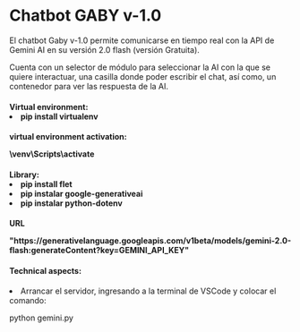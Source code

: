 <caption>
    <div class="container" style="text-aling:center";>
        <h1>Chatbot GABY v-1.0</h1>
    </div>
</caption>

<section>
<div class="container">
    <p>El chatbot Gaby v-1.0 permite comunicarse en tiempo real con la API de Gemini AI en su versión 2.0 flash (versión Gratuita).</p>
    <p>Cuenta con un selector de módulo para seleccionar la AI con la que se quiere interactuar, una casilla donde poder escribir el chat, así como, un contenedor para ver las 
        respuesta de la AI. </p>
</div>
    
<div class="container">
    <h4>Virtual environment:</4>
    <li>pip install virtualenv</li>
</div>

<div class="container">
    <h4>virtual environment activation:</4>
    <p>\venv\Scripts\activate</p>
</div>
        
<div class="container">
    <h4>Library:</4>
    <li>pip install flet</li>
    <li>pip instalar google-generativeai</li>
    <li>pip instalar python-dotenv</li>
</div>

<div class="container">
    <h4>URL</4>
    <p>"https://generativelanguage.googleapis.com/v1beta/models/gemini-2.0-flash:generateContent?key=GEMINI_API_KEY"</p>
</div>
</section>

<footer>
<div class="container my-2">
    <h4>Technical aspects:</h4>
</div>

<div class="container my-2">
    <li>Arrancar el servidor, ingresando a la terminal de VSCode y colocar el comando:</li> 
        <p>python gemini.py</p>
</div>
</footer>
